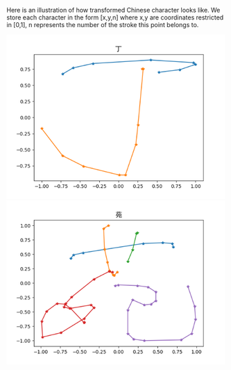 Here is an illustration of how transformed Chinese character looks like. We store each character in the form \[x,y,n\] 
where x,y are coordinates restricted in \[0,1\], n represents the number of the stroke this point belongs to.

![Chinese 1](./p1.png) 
![Chinese 2](./p2.png)
